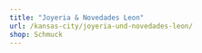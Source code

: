 ```yaml
---
title: "Joyeria & Novedades Leon"
url: /kansas-city/joyeria-und-novedades-leon/
shop: Schmuck
---
```

